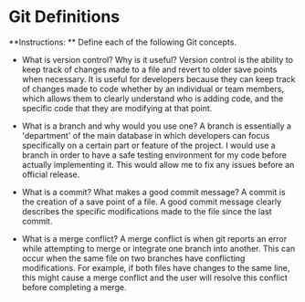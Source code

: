 # Git Definitions

**Instructions: ** Define each of the following Git concepts.

* What is version control?  Why is it useful?
Version control is the ability to keep track of changes made to a file and revert to older save points when necessary. It is useful for developers because they can keep track of changes made to code whether by an individual or team members, which allows them to clearly understand who is adding code, and the specific code that they are modifying at that point. 

* What is a branch and why would you use one?
A branch is essentially a 'department' of the main database in which developers can focus specifically on a certain part or feature of the project. I would use a branch in order to have a safe testing environment for my code before actually implementing it. This would allow me to fix any issues before an official release.

* What is a commit? What makes a good commit message?
A commit is the creation of a save point of a file. A good commit message clearly describes the specific modifications made to the file since the last commit.

* What is a merge conflict?
A merge conflict is when git reports an error while attempting to merge or integrate one branch into another. This can occur when the same file on two branches have conflicting modifications. For example, if both files have changes to the same line, this might cause a merge conflict and the user will resolve this conflict before completing a merge.